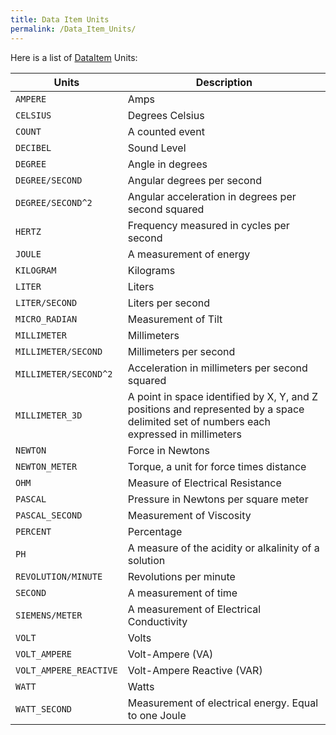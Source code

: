 ```yaml
---
title: Data Item Units
permalink: /Data_Item_Units/
---
```


Here is a list of [DataItem](/Terminology "wikilink") Units:

| Units                  | Description                                                                                                                            |
| ---------------------- | -------------------------------------------------------------------------------------------------------------------------------------- |
| `AMPERE`               | Amps                                                                                                                                   |
| `CELSIUS`              | Degrees Celsius                                                                                                                        |
| `COUNT`                | A counted event                                                                                                                        |
| `DECIBEL`              | Sound Level                                                                                                                            |
| `DEGREE`               | Angle in degrees                                                                                                                       |
| `DEGREE/SECOND`        | Angular degrees per second                                                                                                             |
| `DEGREE/SECOND^2`      | Angular acceleration in degrees per second squared                                                                                     |
| `HERTZ`                | Frequency measured in cycles per second                                                                                                |
| `JOULE`                | A measurement of energy                                                                                                                |
| `KILOGRAM`             | Kilograms                                                                                                                              |
| `LITER`                | Liters                                                                                                                                 |
| `LITER/SECOND`         | Liters per second                                                                                                                      |
| `MICRO_RADIAN`         | Measurement of Tilt                                                                                                                    |
| `MILLIMETER`           | Millimeters                                                                                                                            |
| `MILLIMETER/SECOND`    | Millimeters per second                                                                                                                 |
| `MILLIMETER/SECOND^2`  | Acceleration in millimeters per second squared                                                                                         |
| `MILLIMETER_3D`        | A point in space identified by X, Y, and Z positions and represented by a space delimited set of numbers each expressed in millimeters |
| `NEWTON`               | Force in Newtons                                                                                                                       |
| `NEWTON_METER`         | Torque, a unit for force times distance                                                                                                |
| `OHM`                  | Measure of Electrical Resistance                                                                                                       |
| `PASCAL`               | Pressure in Newtons per square meter                                                                                                   |
| `PASCAL_SECOND`        | Measurement of Viscosity                                                                                                               |
| `PERCENT`              | Percentage                                                                                                                             |
| `PH`                   | A measure of the acidity or alkalinity of a solution                                                                                   |
| `REVOLUTION/MINUTE`    | Revolutions per minute                                                                                                                 |
| `SECOND`               | A measurement of time                                                                                                                  |
| `SIEMENS/METER`        | A measurement of Electrical Conductivity                                                                                               |
| `VOLT`                 | Volts                                                                                                                                  |
| `VOLT_AMPERE`          | Volt-Ampere (VA)                                                                                                                       |
| `VOLT_AMPERE_REACTIVE` | Volt-Ampere Reactive (VAR)                                                                                                             |
| `WATT`                 | Watts                                                                                                                                  |
| `WATT_SECOND`          | Measurement of electrical energy. Equal to one Joule                                                                                   |